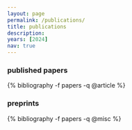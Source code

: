 ```yaml
---
layout: page
permalink: /publications/
title: publications
description: 
years: [2024]
nav: true
---
```


<!-- _pages/publications.md -->
<div class="publications">

  <!-- published papers -->
  <h3>published papers</h3>
  {% bibliography -f papers -q @article %}

  <!-- preprints -->
  <h3>preprints</h3>
  {% bibliography -f papers -q @misc %}
  
</div>